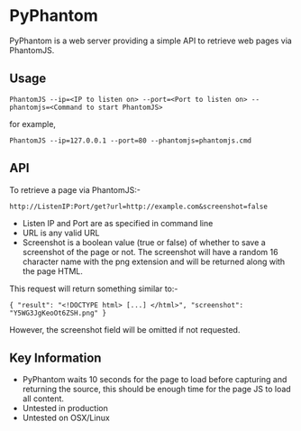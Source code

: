 # PyPhantom

PyPhantom is a web server providing a simple API to retrieve web pages via PhantomJS.

## Usage

`PhantomJS --ip=<IP to listen on> --port=<Port to listen on> --phantomjs=<Command to start PhantomJS>`

for example,

`PhantomJS --ip=127.0.0.1 --port=80 --phantomjs=phantomjs.cmd`

## API

To retrieve a page via PhantomJS:-

`http://ListenIP:Port/get?url=http://example.com&screenshot=false`

* Listen IP and Port are as specified in command line
* URL is any valid URL
* Screenshot is a boolean value (true or false) of whether to save a screenshot of the page or not. The screenshot will have a random 16 character name with the png extension and will be returned along with the page HTML.

This request will return something similar to:-

`{
"result": "<!DOCTYPE html> [...] </html>",
"screenshot": "Y5WG3JgKeoOt6ZSH.png"
}`

However, the screenshot field will be omitted if not requested.

## Key Information

* PyPhantom waits 10 seconds for the page to load before capturing and returning the source, this should be enough time for the page JS to load all content.
* Untested in production
* Untested on OSX/Linux